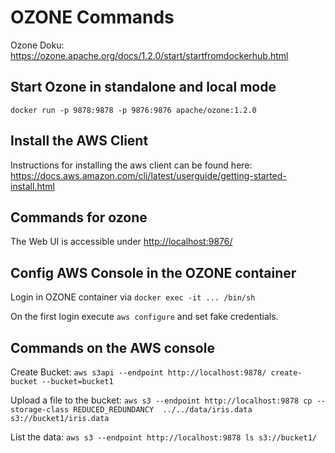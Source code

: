 # OZONE Commands

Ozone Doku: <https://ozone.apache.org/docs/1.2.0/start/startfromdockerhub.html>

## Start Ozone in standalone and local mode

`docker run -p 9878:9878 -p 9876:9876 apache/ozone:1.2.0`


## Install the AWS Client

Instructions for installing the aws client can be found here: <https://docs.aws.amazon.com/cli/latest/userguide/getting-started-install.html>

## Commands for ozone

The Web UI is accessible under <http://localhost:9876/>

## Config AWS Console in the OZONE container

Login in OZONE container via `docker exec -it ... /bin/sh`

On the first login execute `aws configure` and set fake credentials.

## Commands on the AWS console

Create Bucket: `aws s3api --endpoint http://localhost:9878/ create-bucket --bucket=bucket1`

Upload a file to the bucket: `aws s3 --endpoint http://localhost:9878 cp --storage-class REDUCED_REDUNDANCY  ../../data/iris.data  s3://bucket1/iris.data`

List the data: `aws s3 --endpoint http://localhost:9878 ls s3://bucket1/`
